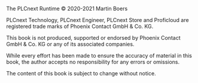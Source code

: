 The PLCnext Runtime © 2020-2021 Martin Boers

PLCnext Technology, PLCnext Engineer, PLCnext Store and Proficloud are registered trade marks of Phoenix Contact GmbH & Co. KG.

This book is not produced, supported or endorsed by Phoenix Contact GmbH & Co. KG or any of its associated companies.

While every effort has been made to ensure the accuracy of material in this book, the author accepts no responsibility for any errors or omissions.

The content of this book is subject to change without notice.
